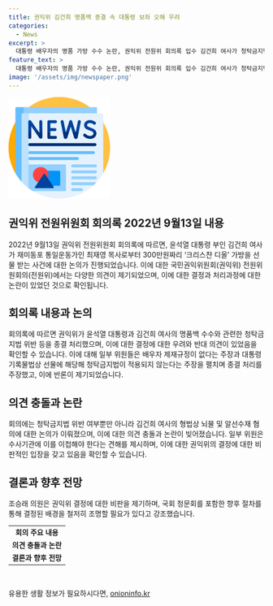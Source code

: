 ```yaml
---
title: 권익위 김건희 명품백 종결 속 대통령 보좌 오해 우려
categories:
  - News
excerpt: >
  대통령 배우자의 명품 가방 수수 논란, 권익위 전원위 회의록 입수 김건희 여사가 청탁금지법 위반 의혹으로 논란에 휩싸인 사건에 대해 권익위 전원위 회의록이 공개됐다. 대통령을 보좌한다는 오해와 관련된 우려가 나왔으며, 종결 처리 결정에 대한 갈등도 드러났다. 일부 위원들은 신고내용 외에도 사실확인이 필요하다는 의견을 내며 대외적 이미지에 대한 우려를 표명했다. 또한, 청탁금지법 뿐만 아니라 형법상 뇌물 및 알선수재 혐의 가능성을 고려해 수사기관에 이첩해야 한다는 주장도 제기됐다. 요약: 국민권익위 전원위 회의록 공개, 대통령 배우자 명품 가방 수수 논란과 관련한 우려와 갈등 노출, 형법상 뇌물 및 알선수재 혐의 가능성까지 논의되며 수사기관에 이첩 필요성 제기됨.
feature_text: >
  대통령 배우자의 명품 가방 수수 논란, 권익위 전원위 회의록 입수 김건희 여사가 청탁금지법 위반 의혹으로 논란에 휩싸인 사건에 대해 권익위 전원위 회의록이 공개됐다. 대통령을 보좌한다는 오해와 관련된 우려가 나왔으며, 종결 처리 결정에 대한 갈등도 드러났다. 일부 위원들은 신고내용 외에도 사실확인이 필요하다는 의견을 내며 대외적 이미지에 대한 우려를 표명했다. 또한, 청탁금지법 뿐만 아니라 형법상 뇌물 및 알선수재 혐의 가능성을 고려해 수사기관에 이첩해야 한다는 주장도 제기됐다. 요약: 국민권익위 전원위 회의록 공개, 대통령 배우자 명품 가방 수수 논란과 관련한 우려와 갈등 노출, 형법상 뇌물 및 알선수재 혐의 가능성까지 논의되며 수사기관에 이첩 필요성 제기됨.
image: '/assets/img/newspaper.png'
---
```


<p><img src="/assets/img/newspaper.png" alt="kimp 속보" /></p>

<h2 data-ke-size="size26">권익위 전원위원회 회의록 2022년 9월13일 내용</h2>

<p data-ke-size="size16">2022년 9월13일 권익위 전원위원회 회의록에 따르면, 윤석열 대통령 부인 김건희 여사가 재미동포 통일운동가인 최재영 목사로부터 300만원짜리 ‘크리스챤 디올’ 가방을 선물 받는 사건에 대한 논의가 진행되었습니다. 이에 대한 국민권익위원회(권익위) 전원위원회의(전원위)에서는 다양한 의견이 제기되었으며, 이에 대한 결정과 처리과정에 대한 논란이 있었던 것으로 확인됩니다.</p>

<h2 data-ke-size="size26">회의록 내용과 논의</h2>

<p data-ke-size="size16">회의록에 따르면 권익위가 윤석열 대통령과 김건희 여사의 명품백 수수와 관련한 청탁금지법 위반 등을 종결 처리했으며, 이에 대한 결정에 대한 우려와 반대 의견이 있었음을 확인할 수 있습니다. 이에 대해 일부 위원들은 배우자 제재규정이 없다는 주장과 대통령기록물법상 선물에 해당해 청탁금지법이 적용되지 않는다는 주장을 펼치며 종결 처리를 주장했고, 이에 반론이 제기되었습니다.</p>

<h2 data-ke-size="size26">의견 충돌과 논란</h2>

<p data-ke-size="size16">회의에는 청탁금지법 위반 여부뿐만 아니라 김건희 여사의 형법상 뇌물 및 알선수재 혐의에 대한 논의가 이뤄졌으며, 이에 대한 의견 충돌과 논란이 빚어졌습니다. 일부 위원은 수사기관에 이를 이첩해야 한다는 견해를 제시하며, 이에 대한 권익위의 결정에 대한 비판적인 입장을 갖고 있음을 확인할 수 있습니다.</p>

<h2 data-ke-size="size26">결론과 향후 전망</h2>

<p data-ke-size="size16">조승래 의원은 권익위 결정에 대한 비판을 제기하며, 국회 청문회를 포함한 향후 절차를 통해 결정된 배경을 철저히 조명할 필요가 있다고 강조했습니다.</p>

<table>
    <tbody>
        <tr>
            <td style="text-align: center; height: 17px;"><b>회의 주요 내용</b></td>
        </tr>
        <tr>
            <td style="text-align: center; height: 17px;"><b>의견 충돌과 논란</b></td>
        </tr>
        <tr>
            <td style="text-align: center; height: 17px;"><b>결론과 향후 전망</b></td>
        </tr>
    </tbody>
</table>

<p data-ke-size="size16">&nbsp;</p>
유용한 생활 정보가 필요하시다면, <a href="https://onioninfo.kr" rel="dofollow">onioninfo.kr</a>


